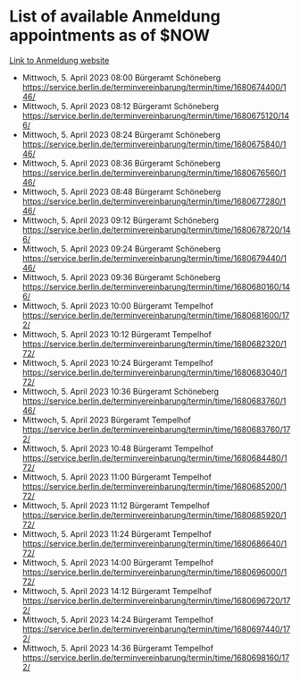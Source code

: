# List of available Anmeldung appointments as of $NOW
[Link to Anmeldung website](https://service.berlin.de/terminvereinbarung/termin/tag.php?termin=1&anliegen[]=120686&dienstleisterlist=122210,122217,327316,122219,327312,122227,327314,122231,327346,122243,327348,122254,122252,329742,122260,329745,122262,329748,122271,327278,122273,327274,122277,327276,330436,122280,327294,122282,327290,122284,327292,122291,327270,122285,327266,122286,327264,122296,327268,150230,329760,122297,327286,122294,327284,122312,329763,122314,329775,122304,327330,122311,327334,122309,327332,317869,122281,327352,122279,329772,122283,122276,327324,122274,327326,122267,329766,122246,327318,122251,327320,122257,327322,122208,327298,122226,327300&herkunft=http%3A%2F%2Fservice.berlin.de%2Fdienstleistung%2F120686%2F)
- Mittwoch, 5. April 2023 08:00 Bürgeramt Schöneberg https://service.berlin.de/terminvereinbarung/termin/time/1680674400/146/
- Mittwoch, 5. April 2023 08:12 Bürgeramt Schöneberg https://service.berlin.de/terminvereinbarung/termin/time/1680675120/146/
- Mittwoch, 5. April 2023 08:24 Bürgeramt Schöneberg https://service.berlin.de/terminvereinbarung/termin/time/1680675840/146/
- Mittwoch, 5. April 2023 08:36 Bürgeramt Schöneberg https://service.berlin.de/terminvereinbarung/termin/time/1680676560/146/
- Mittwoch, 5. April 2023 08:48 Bürgeramt Schöneberg https://service.berlin.de/terminvereinbarung/termin/time/1680677280/146/
- Mittwoch, 5. April 2023 09:12 Bürgeramt Schöneberg https://service.berlin.de/terminvereinbarung/termin/time/1680678720/146/
- Mittwoch, 5. April 2023 09:24 Bürgeramt Schöneberg https://service.berlin.de/terminvereinbarung/termin/time/1680679440/146/
- Mittwoch, 5. April 2023 09:36 Bürgeramt Schöneberg https://service.berlin.de/terminvereinbarung/termin/time/1680680160/146/
- Mittwoch, 5. April 2023 10:00 Bürgeramt Tempelhof https://service.berlin.de/terminvereinbarung/termin/time/1680681600/172/
- Mittwoch, 5. April 2023 10:12 Bürgeramt Tempelhof https://service.berlin.de/terminvereinbarung/termin/time/1680682320/172/
- Mittwoch, 5. April 2023 10:24 Bürgeramt Tempelhof https://service.berlin.de/terminvereinbarung/termin/time/1680683040/172/
- Mittwoch, 5. April 2023 10:36 Bürgeramt Schöneberg https://service.berlin.de/terminvereinbarung/termin/time/1680683760/146/
- Mittwoch, 5. April 2023  Bürgeramt Tempelhof https://service.berlin.de/terminvereinbarung/termin/time/1680683760/172/
- Mittwoch, 5. April 2023 10:48 Bürgeramt Tempelhof https://service.berlin.de/terminvereinbarung/termin/time/1680684480/172/
- Mittwoch, 5. April 2023 11:00 Bürgeramt Tempelhof https://service.berlin.de/terminvereinbarung/termin/time/1680685200/172/
- Mittwoch, 5. April 2023 11:12 Bürgeramt Tempelhof https://service.berlin.de/terminvereinbarung/termin/time/1680685920/172/
- Mittwoch, 5. April 2023 11:24 Bürgeramt Tempelhof https://service.berlin.de/terminvereinbarung/termin/time/1680686640/172/
- Mittwoch, 5. April 2023 14:00 Bürgeramt Tempelhof https://service.berlin.de/terminvereinbarung/termin/time/1680696000/172/
- Mittwoch, 5. April 2023 14:12 Bürgeramt Tempelhof https://service.berlin.de/terminvereinbarung/termin/time/1680696720/172/
- Mittwoch, 5. April 2023 14:24 Bürgeramt Tempelhof https://service.berlin.de/terminvereinbarung/termin/time/1680697440/172/
- Mittwoch, 5. April 2023 14:36 Bürgeramt Tempelhof https://service.berlin.de/terminvereinbarung/termin/time/1680698160/172/
